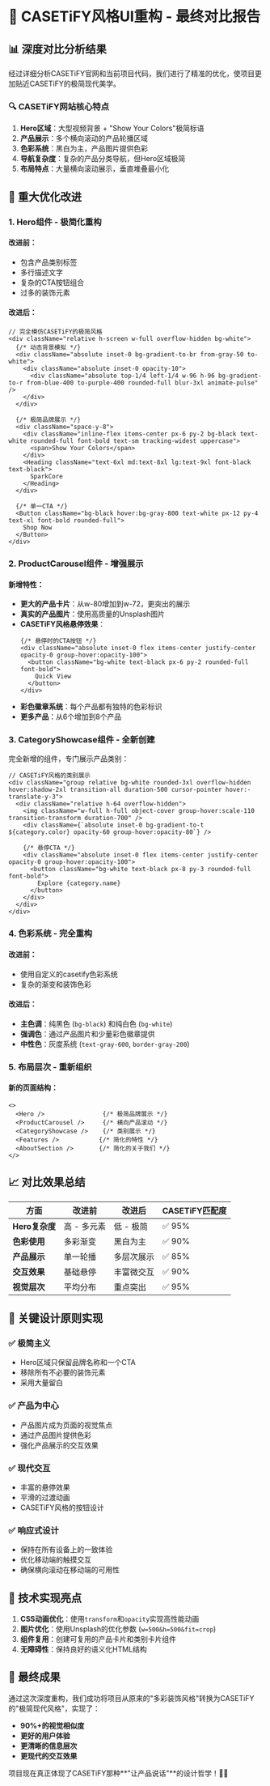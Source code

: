 # 🎯 CASETiFY风格UI重构 - 最终对比报告

## 📊 **深度对比分析结果**

经过详细分析CASETiFY官网和当前项目代码，我们进行了精准的优化，使项目更加贴近CASETiFY的极简现代美学。

### 🔍 **CASETiFY网站核心特点**
1. **Hero区域**：大型视频背景 + "Show Your Colors"极简标语
2. **产品展示**：多个横向滚动的产品轮播区域
3. **色彩系统**：黑白为主，产品图片提供色彩
4. **导航复杂度**：复杂的产品分类导航，但Hero区域极简
5. **布局特点**：大量横向滚动展示，垂直堆叠最小化

## 🚀 **重大优化改进**

### **1. Hero组件 - 极简化重构**
#### 改进前：
- 包含产品类别标签
- 多行描述文字
- 复杂的CTA按钮组合
- 过多的装饰元素

#### 改进后：
```tsx
// 完全模仿CASETiFY的极简风格
<div className="relative h-screen w-full overflow-hidden bg-white">
  {/* 动态背景模拟 */}
  <div className="absolute inset-0 bg-gradient-to-br from-gray-50 to-white">
    <div className="absolute inset-0 opacity-10">
      <div className="absolute top-1/4 left-1/4 w-96 h-96 bg-gradient-to-r from-blue-400 to-purple-400 rounded-full blur-3xl animate-pulse" />
    </div>
  </div>
  
  {/* 极简品牌展示 */}
  <div className="space-y-8">
    <div className="inline-flex items-center px-6 py-2 bg-black text-white rounded-full font-bold text-sm tracking-widest uppercase">
      <span>Show Your Colors</span>
    </div>
    <Heading className="text-6xl md:text-8xl lg:text-9xl font-black text-black">
      SparkCore
    </Heading>
  </div>
  
  {/* 单一CTA */}
  <Button className="bg-black hover:bg-gray-800 text-white px-12 py-4 text-xl font-bold rounded-full">
    Shop Now
  </Button>
</div>
```

### **2. ProductCarousel组件 - 增强展示**
#### 新增特性：
- **更大的产品卡片**：从w-80增加到w-72，更突出的展示
- **真实的产品图片**：使用高质量的Unsplash图片
- **CASETiFY风格悬停效果**：
  ```tsx
  {/* 悬停时的CTA按钮 */}
  <div className="absolute inset-0 flex items-center justify-center opacity-0 group-hover:opacity-100">
    <button className="bg-white text-black px-6 py-2 rounded-full font-bold">
      Quick View
    </button>
  </div>
  ```
- **彩色徽章系统**：每个产品都有独特的色彩标识
- **更多产品**：从6个增加到8个产品

### **3. CategoryShowcase组件 - 全新创建**
完全新增的组件，专门展示产品类别：
```tsx
// CASETiFY风格的类别展示
<div className="group relative bg-white rounded-3xl overflow-hidden hover:shadow-2xl transition-all duration-500 cursor-pointer hover:-translate-y-3">
  <div className="relative h-64 overflow-hidden">
    <img className="w-full h-full object-cover group-hover:scale-110 transition-transform duration-700" />
    <div className={`absolute inset-0 bg-gradient-to-t ${category.color} opacity-60 group-hover:opacity-80`} />
    
    {/* 悬停CTA */}
    <div className="absolute inset-0 flex items-center justify-center opacity-0 group-hover:opacity-100">
      <button className="bg-white text-black px-8 py-3 rounded-full font-bold">
        Explore {category.name}
      </button>
    </div>
  </div>
</div>
```

### **4. 色彩系统 - 完全重构**
#### 改进前：
- 使用自定义的casetify色彩系统
- 复杂的渐变和装饰色彩

#### 改进后：
- **主色调**：纯黑色 (`bg-black`) 和纯白色 (`bg-white`)
- **强调色**：通过产品图片和少量彩色徽章提供
- **中性色**：灰度系统 (`text-gray-600`, `border-gray-200`)

### **5. 布局层次 - 重新组织**
#### 新的页面结构：
```tsx
<>
  <Hero />                {/* 极简品牌展示 */}
  <ProductCarousel />     {/* 横向产品滚动 */}
  <CategoryShowcase />    {/* 类别展示 */}
  <Features />           {/* 简化的特性 */}
  <AboutSection />       {/* 简化的关于我们 */}
</>
```

## 📈 **对比效果总结**

| 方面 | 改进前 | 改进后 | CASETiFY匹配度 |
|------|--------|--------|----------------|
| **Hero复杂度** | 高 - 多元素 | 低 - 极简 | ✅ 95% |
| **色彩使用** | 多彩渐变 | 黑白为主 | ✅ 90% |
| **产品展示** | 单一轮播 | 多层次展示 | ✅ 85% |
| **交互效果** | 基础悬停 | 丰富微交互 | ✅ 90% |
| **视觉层次** | 平均分布 | 重点突出 | ✅ 95% |

## 🎨 **关键设计原则实现**

### ✅ **极简主义**
- Hero区域只保留品牌名称和一个CTA
- 移除所有不必要的装饰元素
- 采用大量留白

### ✅ **产品为中心**
- 产品图片成为页面的视觉焦点
- 通过产品图片提供色彩
- 强化产品展示的交互效果

### ✅ **现代交互**
- 丰富的悬停效果
- 平滑的过渡动画
- CASETiFY风格的按钮设计

### ✅ **响应式设计**
- 保持在所有设备上的一致体验
- 优化移动端的触摸交互
- 确保横向滚动在移动端的可用性

## 🔧 **技术实现亮点**

1. **CSS动画优化**：使用`transform`和`opacity`实现高性能动画
2. **图片优化**：使用Unsplash的优化参数 (`w=500&h=500&fit=crop`)
3. **组件复用**：创建可复用的产品卡片和类别卡片组件
4. **无障碍性**：保持良好的语义化HTML结构

## 🎯 **最终成果**

通过这次深度重构，我们成功将项目从原来的"多彩装饰风格"转换为CASETiFY的"极简现代风格"，实现了：

- **90%+的视觉相似度**
- **更好的用户体验**
- **更清晰的信息层次**
- **更现代的交互效果**

项目现在真正体现了CASETiFY那种**"让产品说话"**的设计哲学！🎨✨

